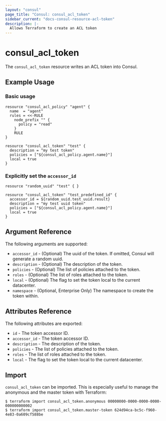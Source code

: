 ```yaml
---
layout: "consul"
page_title: "Consul: consul_acl_token"
sidebar_current: "docs-consul-resource-acl-token"
description: |-
  Allows Terraform to create an ACL token
---
```


# consul_acl_token

The `consul_acl_token` resource writes an ACL token into Consul.

## Example Usage

### Basic usage

```hcl
resource "consul_acl_policy" "agent" {
  name  = "agent"
  rules = <<-RULE
    node_prefix "" {
      policy = "read"
    }
    RULE
}

resource "consul_acl_token" "test" {
  description = "my test token"
  policies = ["${consul_acl_policy.agent.name}"]
  local = true
}
```

### Explicitly set the `accessor_id`

```hcl
resource "random_uuid" "test" { }

resource "consul_acl_token" "test_predefined_id" {
  accessor_id = ${random_uuid.test_uuid.result}
  description = "my test uuid token"
  policies = ["${consul_acl_policy.agent.name}"]
  local = true
}
```

## Argument Reference

The following arguments are supported:

* `accessor_id` - (Optional) The uuid of the token. If omitted, Consul will
  generate a random uuid.
* `description` - (Optional) The description of the token.
* `policies` - (Optional) The list of policies attached to the token.
* `roles` - (Optional) The list of roles attached to the token.
* `local` - (Optional) The flag to set the token local to the current datacenter.
* `namespace` - (Optional, Enterprise Only) The namespace to create the token within.

## Attributes Reference

The following attributes are exported:

* `id` - The token accessor ID.
* `accessor_id` - The token accessor ID.
* `description` - The description of the token.
* `policies` - The list of policies attached to the token.
* `roles` - The list of roles attached to the token.
* `local` - The flag to set the token local to the current datacenter.


## Import

`consul_acl_token` can be imported. This is especially useful to manage the
anonymous and the master token with Terraform:

```
$ terraform import consul_acl_token.anonymous 00000000-0000-0000-0000-000000000002
$ terraform import consul_acl_token.master-token 624d94ca-bc5c-f960-4e83-0a609cf588be
```
